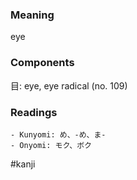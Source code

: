 ### Meaning

eye

### Components

目: eye, eye radical (no. 109)

### Readings

```
- Kunyomi: め、-め、ま-
- Onyomi: モク、ボク
```

#kanji
